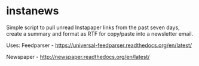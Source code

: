 # instanews
Simple script to pull unread Instapaper links from the past seven days, create a summary and format as RTF for copy/paste into a newsletter email.

Uses:
Feedparser - https://universal-feedparser.readthedocs.org/en/latest/

Newspaper - http://newspaper.readthedocs.org/en/latest/
